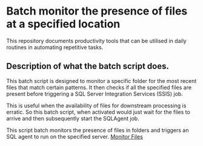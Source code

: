 # Batch monitor the presence of files at a specified location
This repository documents productivity tools that can be utilised in daily routines in automating repetitive tasks.

## Description of what the batch script does.
This batch script is designed to monitor a specific folder for the most recent files that match certain patterns. It then checks if all the specified files are present before triggering a SQL Server Integration Services (SSIS) job.

This is useful when the availability of files for downstream processing is erratic. So this batch script, when activated would just wait for the files to arrive and then subsequently start the SQLAgent job.

This script batch monitors the presence of files in folders and triggers an SQL agent to run on the specified server.
[Monitor Files](https://github.com/aduohene1990/TechTools/blob/aduohene-tools/20231015%20-%20monitor_files_for_sql_agent_job.bat)


